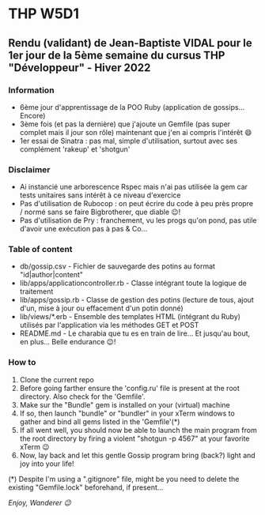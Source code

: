 # THP W5D1

## Rendu (validant) de Jean-Baptiste VIDAL pour le 1er jour de la 5ème semaine du cursus THP "Développeur" - Hiver 2022

### Information
- 6ème jour d'apprentissage de la POO Ruby (application de gossips... Encore)
- 3ème fois (et pas la dernière) que j'ajoute un Gemfile (pas super complet mais il jour son rôle) maintenant que j'en ai compris l'intérêt :smile:
- 1er essai de Sinatra : pas mal, simple d'utilisation, surtout avec ses complément 'rakeup' et 'shotgun'

### Disclaimer
- Ai instancié une arborescence Rspec mais n'ai pas utilisée la gem car tests unitaires sans intérêt à ce niveau d'exercice
- Pas d'utilisation de Rubocop : on peut écrire du code à peu près propre / normé sans se faire Bigbrotherer, que diable :wink:!
- Pas d'utilisation de Pry : franchement, vu les progs qu'on pond, pas utile d'avoir une exécution pas à pas & Co...
  
### Table of content
- db/gossip.csv - Fichier de sauvegarde des potins au format "id|author|content"
- lib/apps/applicationcontroller.rb - Classe intégrant toute la logique de traitement
- lib/apps/gossip.rb - Classe de gestion des potins (lecture de tous, ajout d'un, mise à jour ou effacement d'un potin donné)
- lib/views/*.erb - Ensemble des templates HTML (intégrant du Ruby) utilisés par l'application via les méthodes GET et POST
- README.md - Le charabia que tu es en train de lire... Et jusqu'au bout, en plus... Belle endurance :wink:!  

### How to
1. Clone the current repo
2. Before going farther ensure the 'config.ru' file is present at the root directory. Also check for the 'Gemfile'.
3. Make sur the "Bundle" gem is installed on your (virtual) machine
4. If so, then launch "bundle" or "bundler" in your xTerm windows to gather and bind all gems listed in the 'Gemfile'(*)
5. If all went well, you should now be able to launch the main program from the root directory by firing a violent "shotgun -p 4567" at your favorite xTerm :wink:
6. Now, lay back and let this gentle Gossip program bring (back?) light and joy into your life!

(*) Despite I'm using a ".gitignore" file, might be you need to delete the existing "Gemfile.lock" beforehand, if present...

_Enjoy, Wanderer :wink:_
